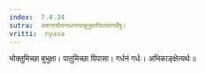 ```yaml
---
index:  7.4.34
sutra:  अशनायोदन्यधनायाबुभुक्षापिपासागर्थैषु।
vritti:  nyasa
---
```


भोक्तुमिच्छा बुभुक्षा। पातुमिच्छा पिपासा। गर्धनं गर्धः। अभिकाङ्क्षेत्यर्थः॥
